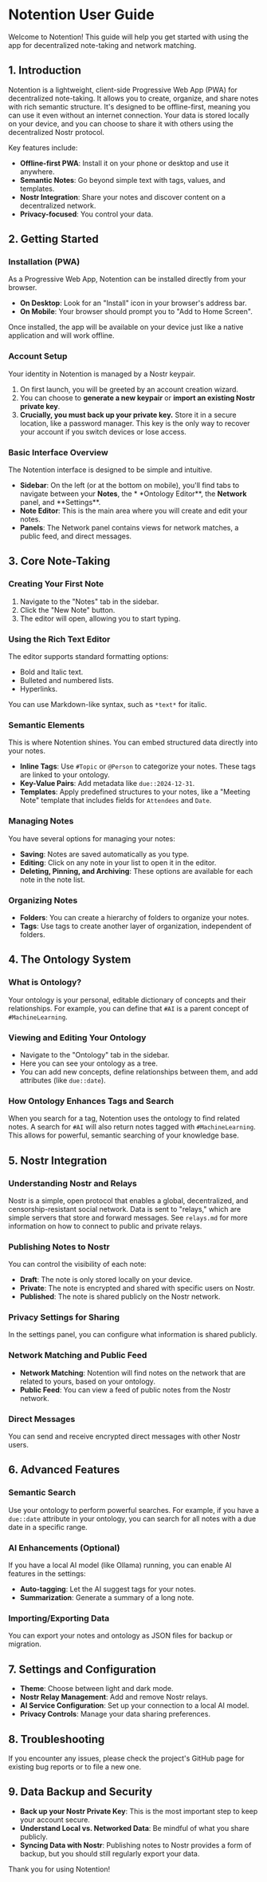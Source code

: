 # Notention User Guide

Welcome to Notention! This guide will help you get started with using the app for decentralized note-taking and network
matching.

## 1. Introduction

Notention is a lightweight, client-side Progressive Web App (PWA) for decentralized note-taking. It allows you to
create, organize, and share notes with rich semantic structure. It's designed to be offline-first, meaning you can use
it even without an internet connection. Your data is stored locally on your device, and you can choose to share it with
others using the decentralized Nostr protocol.

Key features include:

- **Offline-first PWA**: Install it on your phone or desktop and use it anywhere.
- **Semantic Notes**: Go beyond simple text with tags, values, and templates.
- **Nostr Integration**: Share your notes and discover content on a decentralized network.
- **Privacy-focused**: You control your data.

## 2. Getting Started

### Installation (PWA)

As a Progressive Web App, Notention can be installed directly from your browser.

- **On Desktop**: Look for an "Install" icon in your browser's address bar.
- **On Mobile**: Your browser should prompt you to "Add to Home Screen".

Once installed, the app will be available on your device just like a native application and will work offline.

### Account Setup

Your identity in Notention is managed by a Nostr keypair.

1. On first launch, you will be greeted by an account creation wizard.
2. You can choose to **generate a new keypair** or **import an existing Nostr private key**.
3. **Crucially, you must back up your private key.** Store it in a secure location, like a password manager. This key is
   the only way to recover your account if you switch devices or lose access.

### Basic Interface Overview

The Notention interface is designed to be simple and intuitive.

- **Sidebar**: On the left (or at the bottom on mobile), you'll find tabs to navigate between your **Notes**, the \*
  \*Ontology Editor**, the **Network** panel, and **Settings\*\*.
- **Note Editor**: This is the main area where you will create and edit your notes.
- **Panels**: The Network panel contains views for network matches, a public feed, and direct messages.

## 3. Core Note-Taking

### Creating Your First Note

1. Navigate to the "Notes" tab in the sidebar.
2. Click the "New Note" button.
3. The editor will open, allowing you to start typing.

### Using the Rich Text Editor

The editor supports standard formatting options:

- Bold and Italic text.
- Bulleted and numbered lists.
- Hyperlinks.

You can use Markdown-like syntax, such as `*text*` for italic.

### Semantic Elements

This is where Notention shines. You can embed structured data directly into your notes.

- **Inline Tags**: Use `#Topic` or `@Person` to categorize your notes. These tags are linked to your ontology.
- **Key-Value Pairs**: Add metadata like `due::2024-12-31`.
- **Templates**: Apply predefined structures to your notes, like a "Meeting Note" template that includes fields for
  `Attendees` and `Date`.

### Managing Notes

You have several options for managing your notes:

- **Saving**: Notes are saved automatically as you type.
- **Editing**: Click on any note in your list to open it in the editor.
- **Deleting, Pinning, and Archiving**: These options are available for each note in the note list.

### Organizing Notes

- **Folders**: You can create a hierarchy of folders to organize your notes.
- **Tags**: Use tags to create another layer of organization, independent of folders.

## 4. The Ontology System

### What is Ontology?

Your ontology is your personal, editable dictionary of concepts and their relationships. For example, you can define
that `#AI` is a parent concept of `#MachineLearning`.

### Viewing and Editing Your Ontology

- Navigate to the "Ontology" tab in the sidebar.
- Here you can see your ontology as a tree.
- You can add new concepts, define relationships between them, and add attributes (like `due::date`).

### How Ontology Enhances Tags and Search

When you search for a tag, Notention uses the ontology to find related notes. A search for `#AI` will also return notes
tagged with `#MachineLearning`. This allows for powerful, semantic searching of your knowledge base.

## 5. Nostr Integration

### Understanding Nostr and Relays

Nostr is a simple, open protocol that enables a global, decentralized, and censorship-resistant social network. Data is
sent to "relays," which are simple servers that store and forward messages. See `relays.md` for more information on how
to connect to public and private relays.

### Publishing Notes to Nostr

You can control the visibility of each note:

- **Draft**: The note is only stored locally on your device.
- **Private**: The note is encrypted and shared with specific users on Nostr.
- **Published**: The note is shared publicly on the Nostr network.

### Privacy Settings for Sharing

In the settings panel, you can configure what information is shared publicly.

### Network Matching and Public Feed

- **Network Matching**: Notention will find notes on the network that are related to yours, based on your ontology.
- **Public Feed**: You can view a feed of public notes from the Nostr network.

### Direct Messages

You can send and receive encrypted direct messages with other Nostr users.

## 6. Advanced Features

### Semantic Search

Use your ontology to perform powerful searches. For example, if you have a `due::date` attribute in your ontology, you
can search for all notes with a due date in a specific range.

### AI Enhancements (Optional)

If you have a local AI model (like Ollama) running, you can enable AI features in the settings:

- **Auto-tagging**: Let the AI suggest tags for your notes.
- **Summarization**: Generate a summary of a long note.

### Importing/Exporting Data

You can export your notes and ontology as JSON files for backup or migration.

## 7. Settings and Configuration

- **Theme**: Choose between light and dark mode.
- **Nostr Relay Management**: Add and remove Nostr relays.
- **AI Service Configuration**: Set up your connection to a local AI model.
- **Privacy Controls**: Manage your data sharing preferences.

## 8. Troubleshooting

If you encounter any issues, please check the project's GitHub page for existing bug reports or to file a new one.

## 9. Data Backup and Security

- **Back up your Nostr Private Key**: This is the most important step to keep your account secure.
- **Understand Local vs. Networked Data**: Be mindful of what you share publicly.
- **Syncing Data with Nostr**: Publishing notes to Nostr provides a form of backup, but you should still regularly
  export your data.

Thank you for using Notention!
